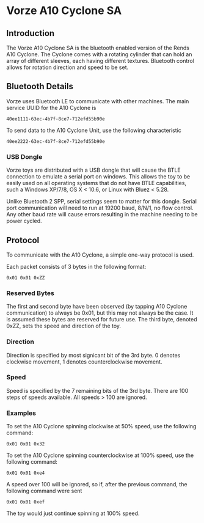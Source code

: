 # Vorze A10 Cyclone SA

## Introduction

The Vorze A10 Cyclone SA is the bluetooth enabled version of the Rends
A10 Cyclone. The Cyclone comes with a rotating cylinder that can hold
an array of different sleeves, each having different textures.
Bluetooth control allows for rotation direction and speed to be set.

## Bluetooth Details

Vorze uses Bluetooth LE to communicate with other machines. The main
service UUID for the A10 Cyclone is

```
40ee1111-63ec-4b7f-8ce7-712efd55b90e
```

To send data to the A10 Cyclone Unit, use the following characteristic

```
40ee2222-63ec-4b7f-8ce7-712efd55b90e
```

### USB Dongle

Vorze toys are distributed with a USB dongle that will cause the BTLE
connection to emulate a serial port on windows. This allows the toy to
be easily used on all operating systems that do not have BTLE
capabilities, such a Windows XP/7/8, OS X < 10.6, or Linux with Bluez
< 5.28.

Unlike Bluetooth 2 SPP, serial settings seem to matter for this
dongle. Serial port communication will need to run at 19200 baud,
8/N/1, no flow control. Any other baud rate will cause errors
resulting in the machine needing to be power cycled.

## Protocol

To communicate with the A10 Cyclone, a simple one-way protocol is used.

Each packet consists of 3 bytes in the following format:

```
0x01 0x01 0xZZ
```

### Reserved Bytes

The first and second byte have been observed (by tapping A10 Cyclone
communication) to always be 0x01, but this may not always be the case.
It is assumed these bytes are reserved for future use. The third byte,
denoted 0xZZ, sets the speed and direction of the toy.

### Direction

Direction is specified by most signicant bit of the 3rd byte. 0
denotes clockwise movement, 1 denotes counterclockwise movement.

### Speed

Speed is specified by the 7 remaining bits of the 3rd byte. There are
100 steps of speeds available. All speeds > 100 are ignored.

### Examples

To set the A10 Cyclone spinning clockwise at 50% speed, use the following command:

```
0x01 0x01 0x32
```

To set the A10 Cyclone spinning counterclockwise at 100% speed, use the following command:

```
0x01 0x01 0xe4
```

A speed over 100 will be ignored, so if, after the previous command,
the following command were sent

```
0x01 0x01 0xef
```

The toy would just continue spinning at 100% speed.
